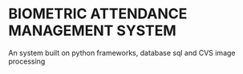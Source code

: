 # BIOMETRIC ATTENDANCE MANAGEMENT SYSTEM
An system built on python frameworks, database sql and CVS image processing
